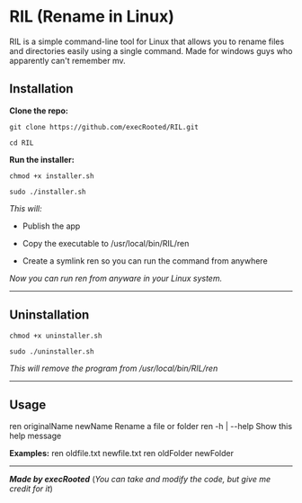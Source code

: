 # RIL (Rename in Linux)

RIL is a simple command-line tool for Linux that allows you to rename files and directories easily using a single command. Made for windows guys who apparently can't remember mv.

## Installation

**Clone the repo:**

```git clone https://github.com/execRooted/RIL.git```

```cd RIL ```

**Run the installer:**

``` chmod +x installer.sh ```

``` sudo ./installer.sh ```

*This will:*

- Publish the app

- Copy the executable to /usr/local/bin/RIL/ren

- Create a symlink ren so you can run the command from anywhere


*Now you can run ren from anyware in your Linux system.*

---

## Uninstallation

``` chmod +x uninstaller.sh ```

``` sudo ./uninstaller.sh ```

*This will remove the program from /usr/local/bin/RIL/ren*

---

## Usage

  ren originalName newName   Rename a file or folder
  ren -h | --help                            Show this help message

**Examples:**
  ren oldfile.txt newfile.txt
  ren oldFolder newFolder

---

***Made by execRooted***
(*You can take and modify the code, but give me credit for it*)

